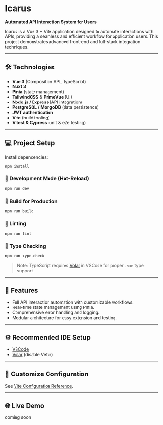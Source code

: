 # Icarus

**Automated API Interaction System for Users**

Icarus is a Vue 3 + Vite application designed to automate interactions with APIs, providing a seamless and efficient workflow for application users. This project demonstrates advanced front-end and full-stack integration techniques.

---

## 🛠 Technologies

- **Vue 3** (Composition API, TypeScript)
- **Nuxt 3**
- **Pinia** (state management)
- **TailwindCSS** & **PrimeVue** (UI)
- **Node.js / Express** (API integration)
- **PostgreSQL / MongoDB** (data persistence)
- **JWT authentication**
- **Vite** (build tooling)
- **Vitest & Cypress** (unit & e2e testing)

---

## 💻 Project Setup

Install dependencies:

```sh
npm install
```

### 🔹 Development Mode (Hot-Reload)

```sh
npm run dev
```

### 🔹 Build for Production

```sh
npm run build
```

### 🔹 Linting

```sh
npm run lint
```

### 🔹 Type Checking

```sh
npm run type-check
```

> Note: TypeScript requires [Volar](https://marketplace.visualstudio.com/items?itemName=Vue.volar) in VSCode for proper `.vue` type support.

---

## 🚀 Features

- Full API interaction automation with customizable workflows.
- Real-time state management using Pinia.
- Comprehensive error handling and logging.
- Modular architecture for easy extension and testing.

---

## ⚙️ Recommended IDE Setup

- [VSCode](https://code.visualstudio.com/)
- [Volar](https://marketplace.visualstudio.com/items?itemName=Vue.volar) (disable Vetur)

---

## 📖 Customize Configuration

See [Vite Configuration Reference](https://vite.dev/config/).

---

## 🌐 Live Demo

coming soon
